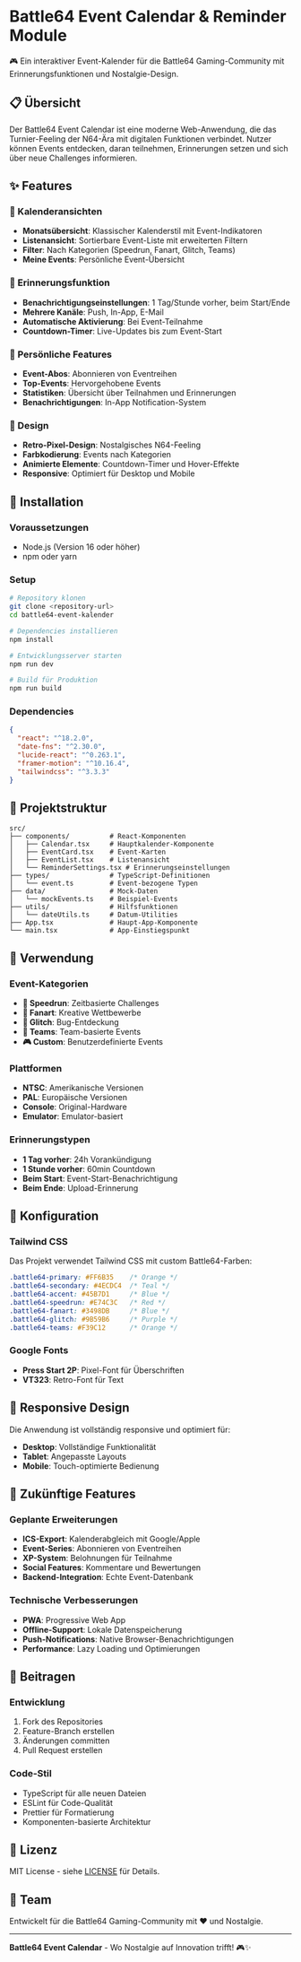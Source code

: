 # Battle64 Event Calendar & Reminder Module

🎮 Ein interaktiver Event-Kalender für die Battle64 Gaming-Community mit Erinnerungsfunktionen und Nostalgie-Design.

## 📋 Übersicht

Der Battle64 Event Calendar ist eine moderne Web-Anwendung, die das Turnier-Feeling der N64-Ära mit digitalen Funktionen verbindet. Nutzer können Events entdecken, daran teilnehmen, Erinnerungen setzen und sich über neue Challenges informieren.

## ✨ Features

### 📅 Kalenderansichten
- **Monatsübersicht**: Klassischer Kalenderstil mit Event-Indikatoren
- **Listenansicht**: Sortierbare Event-Liste mit erweiterten Filtern
- **Filter**: Nach Kategorien (Speedrun, Fanart, Glitch, Teams)
- **Meine Events**: Persönliche Event-Übersicht

### 🔔 Erinnerungsfunktion
- **Benachrichtigungseinstellungen**: 1 Tag/Stunde vorher, beim Start/Ende
- **Mehrere Kanäle**: Push, In-App, E-Mail
- **Automatische Aktivierung**: Bei Event-Teilnahme
- **Countdown-Timer**: Live-Updates bis zum Event-Start

### 🌟 Persönliche Features
- **Event-Abos**: Abonnieren von Eventreihen
- **Top-Events**: Hervorgehobene Events
- **Statistiken**: Übersicht über Teilnahmen und Erinnerungen
- **Benachrichtigungen**: In-App Notification-System

### 🎨 Design
- **Retro-Pixel-Design**: Nostalgisches N64-Feeling
- **Farbkodierung**: Events nach Kategorien
- **Animierte Elemente**: Countdown-Timer und Hover-Effekte
- **Responsive**: Optimiert für Desktop und Mobile

## 🚀 Installation

### Voraussetzungen
- Node.js (Version 16 oder höher)
- npm oder yarn

### Setup
```bash
# Repository klonen
git clone <repository-url>
cd battle64-event-kalender

# Dependencies installieren
npm install

# Entwicklungsserver starten
npm run dev

# Build für Produktion
npm run build
```

### Dependencies
```json
{
  "react": "^18.2.0",
  "date-fns": "^2.30.0",
  "lucide-react": "^0.263.1",
  "framer-motion": "^10.16.4",
  "tailwindcss": "^3.3.3"
}
```

## 📁 Projektstruktur

```
src/
├── components/          # React-Komponenten
│   ├── Calendar.tsx     # Hauptkalender-Komponente
│   ├── EventCard.tsx    # Event-Karten
│   ├── EventList.tsx    # Listenansicht
│   └── ReminderSettings.tsx # Erinnerungseinstellungen
├── types/               # TypeScript-Definitionen
│   └── event.ts         # Event-bezogene Typen
├── data/                # Mock-Daten
│   └── mockEvents.ts    # Beispiel-Events
├── utils/               # Hilfsfunktionen
│   └── dateUtils.ts     # Datum-Utilities
├── App.tsx              # Haupt-App-Komponente
└── main.tsx             # App-Einstiegspunkt
```

## 🎯 Verwendung

### Event-Kategorien
- **🏃 Speedrun**: Zeitbasierte Challenges
- **🎨 Fanart**: Kreative Wettbewerbe
- **🐛 Glitch**: Bug-Entdeckung
- **👥 Teams**: Team-basierte Events
- **🎮 Custom**: Benutzerdefinierte Events

### Plattformen
- **NTSC**: Amerikanische Versionen
- **PAL**: Europäische Versionen
- **Console**: Original-Hardware
- **Emulator**: Emulator-basiert

### Erinnerungstypen
- **1 Tag vorher**: 24h Vorankündigung
- **1 Stunde vorher**: 60min Countdown
- **Beim Start**: Event-Start-Benachrichtigung
- **Beim Ende**: Upload-Erinnerung

## 🔧 Konfiguration

### Tailwind CSS
Das Projekt verwendet Tailwind CSS mit custom Battle64-Farben:

```css
.battle64-primary: #FF6B35    /* Orange */
.battle64-secondary: #4ECDC4  /* Teal */
.battle64-accent: #45B7D1     /* Blue */
.battle64-speedrun: #E74C3C   /* Red */
.battle64-fanart: #3498DB     /* Blue */
.battle64-glitch: #9B59B6     /* Purple */
.battle64-teams: #F39C12      /* Orange */
```

### Google Fonts
- **Press Start 2P**: Pixel-Font für Überschriften
- **VT323**: Retro-Font für Text

## 📱 Responsive Design

Die Anwendung ist vollständig responsive und optimiert für:
- **Desktop**: Vollständige Funktionalität
- **Tablet**: Angepasste Layouts
- **Mobile**: Touch-optimierte Bedienung

## 🔮 Zukünftige Features

### Geplante Erweiterungen
- **ICS-Export**: Kalenderabgleich mit Google/Apple
- **Event-Series**: Abonnieren von Eventreihen
- **XP-System**: Belohnungen für Teilnahme
- **Social Features**: Kommentare und Bewertungen
- **Backend-Integration**: Echte Event-Datenbank

### Technische Verbesserungen
- **PWA**: Progressive Web App
- **Offline-Support**: Lokale Datenspeicherung
- **Push-Notifications**: Native Browser-Benachrichtigungen
- **Performance**: Lazy Loading und Optimierungen

## 🤝 Beitragen

### Entwicklung
1. Fork des Repositories
2. Feature-Branch erstellen
3. Änderungen committen
4. Pull Request erstellen

### Code-Stil
- TypeScript für alle neuen Dateien
- ESLint für Code-Qualität
- Prettier für Formatierung
- Komponenten-basierte Architektur

## 📄 Lizenz

MIT License - siehe [LICENSE](LICENSE) für Details.

## 👥 Team

Entwickelt für die Battle64 Gaming-Community mit ❤️ und Nostalgie.

---

**Battle64 Event Calendar** - Wo Nostalgie auf Innovation trifft! 🎮✨